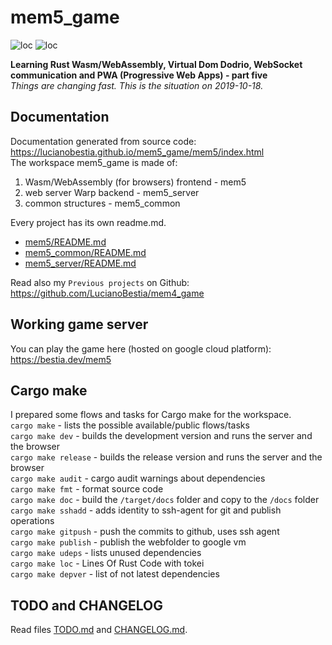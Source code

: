 # mem5_game

![loc](https://img.shields.io/badge/lines_of_Rust_code-4591-success)
![loc](https://img.shields.io/badge/lines_of_comments-1231-informational)

**Learning Rust Wasm/WebAssembly, Virtual Dom Dodrio, WebSocket communication and PWA (Progressive Web Apps) - part five**  
*Things are changing fast. This is the situation on 2019-10-18.*

## Documentation

Documentation generated from source code:  
<https://lucianobestia.github.io/mem5_game/mem5/index.html>  
The workspace mem5_game is made of:  

1. Wasm/WebAssembly (for browsers) frontend - mem5  
2. web server Warp backend - mem5_server  
3. common structures - mem5_common  

Every project has its own readme.md.  

- [mem5/README.md](
https://github.com/LucianoBestia/mem5_game/blob/master/mem5/README.md)  
- [mem5_common/README.md](https://github.com/LucianoBestia/mem5_game/blob/master/mem5_common/README.md)  
- [mem5_server/README.md](https://github.com/LucianoBestia/mem5_game/blob/master/mem5_server/README.md)  
  
Read also my `Previous projects` on Github:  
<https://github.com/LucianoBestia/mem4_game>  

## Working game server

You can play the game here (hosted on google cloud platform):  
<https://bestia.dev/mem5>  

## Cargo make

I prepared some flows and tasks for Cargo make for the workspace.  
`cargo make` - lists the possible available/public flows/tasks  
`cargo make dev` - builds the development version and runs the server and the browser  
`cargo make release` - builds the release version and runs the server and the browser  
`cargo make audit` - cargo audit warnings about dependencies  
`cargo make fmt` - format source code  
`cargo make doc` - build the `/target/docs` folder and copy to the `/docs` folder  
`cargo make sshadd` - adds identity to ssh-agent for git and publish operations  
`cargo make gitpush` - push the commits to github, uses ssh agent  
`cargo make publish` - publish the webfolder to google vm  
`cargo make udeps` - lists unused dependencies  
`cargo make loc` - Lines Of Rust Code with tokei  
`cargo make depver` - list of not latest dependencies  

## TODO and CHANGELOG

Read files [TODO.md](https://github.com/LucianoBestia/mem5_game/blob/master/TODO.md) and [CHANGELOG.md](https://github.com/LucianoBestia/mem5_game/blob/master/CHANGELOG.md).  
